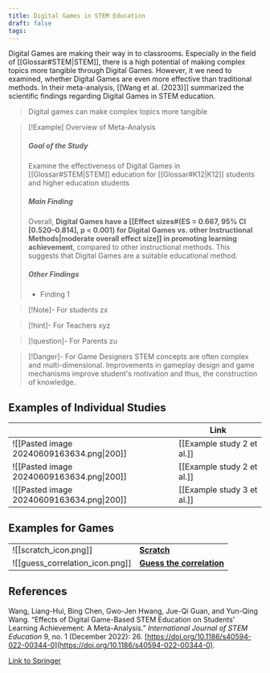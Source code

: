 ```yaml
---
title: Digital Games in STEM Education
draft: false
tags:
---
```


 Digital Games are making their way in to classrooms. Especially in the field of [[Glossar#STEM|STEM]], there is a high potential of making complex topics more tangible through Digital Games. However, it we need to examined, whether Digital Games are even more effective than traditional methods. In their meta-analysis, [[Wang et al. (2023)]] summarized the scientific findings regarding Digital Games in STEM education.

>Digital games can make complex topics more tangible 

>[!Example] Overview of Meta-Analysis
> ##### Goal of the Study
> Examine the effectiveness of Digital Games in [[Glossar#STEM|STEM]] education for [[Glossar#K12|K12]] students and higher education students 
> ##### Main Finding
> Overall, **Digital Games have a [[Effect sizes#(ES = 0.667, 95% CI [0.520–0.814], p < 0.001) for Digital Games vs. other Instructional Methods|moderate overall effect size]] in promoting learning achievement**, compared to other instructional methods. This suggests that Digital Games are a suitable educational method.
> ##### Other Findings
> - Finding 1


















> [!Note]- For students
> zx

> [!hint]- For Teachers
> xyz

> [!question]- For Parents
> zu

>[!Danger]- For Game Designers
> STEM concepts are often complex and multi-dimensional. Improvements in gameplay design and game mechanisms improve student's motivation and thus, the construction of knowledge. 



## Examples of Individual Studies

|                                           | Link                       |
| ----------------------------------------- | -------------------------- |
| ![[Pasted image 20240609163634.png\|200]] | [[Example study 2 et al.]] |
| ![[Pasted image 20240609163634.png\|200]] | [[Example study 2 et al.]] |
| ![[Pasted image 20240609163634.png\|200]] | [[Example study 3 et al.]] |


## Examples for Games

|                                 |                                                                  |
| ------------------------------- | ---------------------------------------------------------------- |
| ![[scratch_icon.png]]           | **[Scratch](https://scratch.mit.edu)**                           |
| ![[guess_correlation_icon.png]] | **[Guess the correlation](https://www.guessthecorrelation.com)** |
 
## References

Wang, Liang-Hui, Bing Chen, Gwo-Jen Hwang, Jue-Qi Guan, and Yun-Qing Wang. “Effects of Digital Game-Based STEM Education on Students’ Learning Achievement: A Meta-Analysis.” _International Journal of STEM Education_ 9, no. 1 (December 2022): 26. [https://doi.org/10.1186/s40594-022-00344-0](https://doi.org/10.1186/s40594-022-00344-0).

[Link to Springer](https://stemeducationjournal.springeropen.com/articles/10.1186/s40594-022-00344-0)